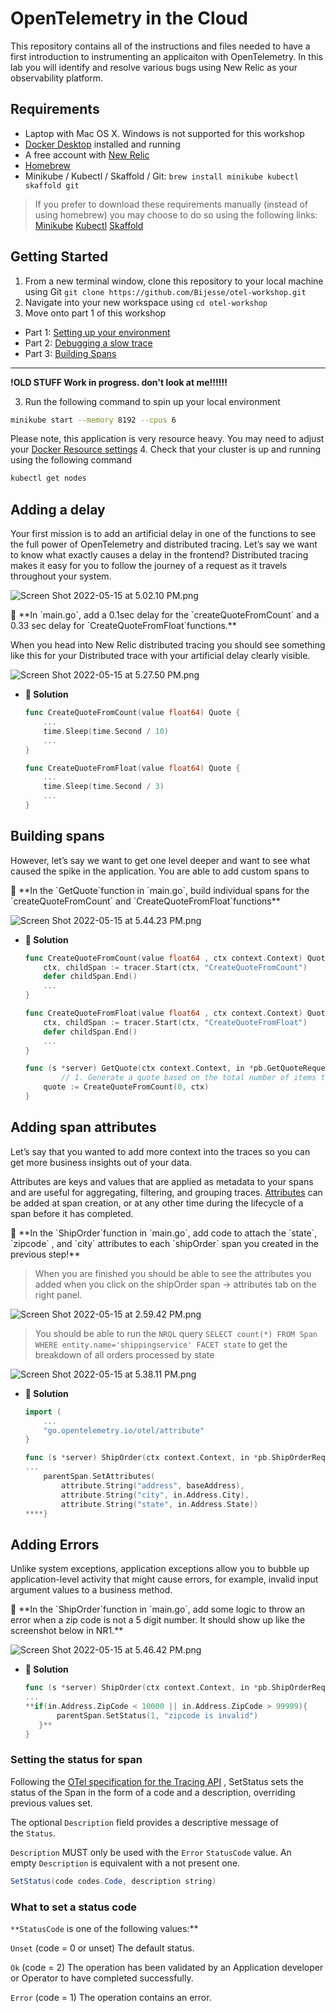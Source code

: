 # OpenTelemetry in the Cloud

This repository contains all of the instructions and files needed to have a first introduction to instrumenting an applicaiton with OpenTelemetry. In this lab you will identify and resolve various bugs using New Relic as your observability platform.

## Requirements

* Laptop with Mac OS X. Windows is not supported for this workshop
* [Docker Desktop](https://www.docker.com/products/docker-desktop/) installed and running
* A free account with [New Relic](https://newrelic.com)
* [Homebrew](https://brew.sh/)
* Minikube / Kubectl / Skaffold / Git: `brew install minikube kubectl skaffold git`

> If you prefer to download these requirements manually (instead of using homebrew) you may choose to do so using the following links: [Minikube](https://minikube.sigs.k8s.io/docs/start/) [Kubectl](https://kubernetes.io/docs/tasks/tools/) [Skaffold](https://skaffold.dev/)


## Getting Started

1. From a new terminal window, clone this repository to your local machine using Git `git clone https://github.com/Bijesse/otel-workshop.git`
2. Navigate into your new workspace using `cd otel-workshop`
3. Move onto part 1 of this workshop

* Part 1: [Setting up your environment](https://github.com/Bijesse/otel-workshop/blob/main/Part_1-Setting_up_environment.md)
* Part 2: [Debugging a slow trace](https://github.com/Bijesse/otel-workshop/blob/main/Part_2-Debugging-a-slow-trace.md)
* Part 3: [Building Spans](https://github.com/Bijesse/otel-workshop/blob/main/Part_3-Building-Spans.md)

-----
**!OLD STUFF Work in progress. don't look at me!!!!!!**



3. Run the following command to spin up your local environment 
```bash
minikube start --memory 8192 --cpus 6
```  
Please note, this application is very resource heavy. You may need to adjust your [Docker Resource settings](https://docs.docker.com/desktop/mac/)
4. Check that your cluster is up and running using the following command
```bash
kubectl get nodes
```




## Adding a delay

Your first mission is to add an artificial delay in one of the functions to see the full power of OpenTelemetry and distributed tracing. Let’s say we want to know what exactly causes a delay in the frontend? Distributed tracing makes it easy for you to follow the journey of a request as it travels throughout your system.  

![Screen Shot 2022-05-15 at 5.02.10 PM.png](images/Screen_Shot_2022-05-15_at_5.02.10_PM.png)

<aside>
📜 **In `main.go`, add a 0.1sec delay for the `createQuoteFromCount` and a 0.33 sec delay for `CreateQuoteFromFloat`functions.**

When you head into New Relic distributed tracing you should see something like this for your Distributed trace with your artificial delay clearly visible.

![Screen Shot 2022-05-15 at 5.27.50 PM.png](images/Screen_Shot_2022-05-15_at_5.27.50_PM.png)

- **🙈 Solution**
    
    ```go
    func CreateQuoteFromCount(value float64) Quote {
    	...
    	time.Sleep(time.Second / 10)
    	...
    }
    ```
    
    ```go
    func CreateQuoteFromFloat(value float64) Quote {
    	...
    	time.Sleep(time.Second / 3)
    	...
    }
    ```
    
</aside>

## **Building spans**

However, let’s say we want to get one level deeper and want to see what caused the spike in the application. You are able to add custom spans to 

<aside>
📜 **In the `GetQuote`function in `main.go`, build individual spans for the `createQuoteFromCount` and `CreateQuoteFromFloat`functions**

![Screen Shot 2022-05-15 at 5.44.23 PM.png](images/Screen_Shot_2022-05-15_at_5.44.23_PM.png)

- **🙈 Solution**
    
    ```go
    func CreateQuoteFromCount(value float64 , ctx context.Context) Quote {
    	ctx, childSpan := tracer.Start(ctx, "CreateQuoteFromCount")
    	defer childSpan.End()
    	...
    }
    ```
    
    ```go
    func CreateQuoteFromFloat(value float64 , ctx context.Context) Quote {
    	ctx, childSpan := tracer.Start(ctx, "CreateQuoteFromFloat")
    	defer childSpan.End()
    	...
    }
    ```
    
    ```go
    func (s *server) GetQuote(ctx context.Context, in *pb.GetQuoteRequest) (*pb.GetQuoteResponse, error) {
    		// 1. Generate a quote based on the total number of items to be shipped.
    	quote := CreateQuoteFromCount(0, ctx)
    }
    ```
    
</aside>

## Adding **span attributes**

Let’s say that you wanted to add more context into the traces so you can get more business insights out of your data.

Attributes are keys and values that are applied as metadata to your spans and are useful for aggregating, filtering, and grouping traces. [Attributes](https://opentelemetry.io/docs/instrumentation/go/manual/#span-attributes) can be added at span creation, or at any other time during the lifecycle of a span before it has completed. 

<aside>
📜 **In the `ShipOrder`function in `main.go`, add code to attach the `state`, `zipcode` , and `city` attributes to each `shipOrder` span you created in the previous step!**

> When you are finished you should be able to see the attributes you added when you click on the shipOrder span → attributes tab on the right panel.
> 

![Screen Shot 2022-05-15 at 2.59.42 PM.png](images/Screen_Shot_2022-05-15_at_2.59.42_PM.png)

> You should be able to run the `NRQL` query 
`SELECT count(*) FROM Span WHERE entity.name='shippingservice' FACET state`
to get the breakdown of all orders processed by state
> 

![Screen Shot 2022-05-15 at 5.38.11 PM.png](images/Screen_Shot_2022-05-15_at_5.38.11_PM.png)

- **🙈 Solution**
    ```go
    import (
        ...
        "go.opentelemetry.io/otel/attribute"
    }
    ```
    
    ```go
    func (s *server) ShipOrder(ctx context.Context, in *pb.ShipOrderRequest) (*pb.ShipOrderResponse, error) {
    ...
    	parentSpan.SetAttributes(
    		attribute.String("address", baseAddress), 
    		attribute.String("city", in.Address.City), 
    		attribute.String("state", in.Address.State))
    ****}
    ```
    
</aside>

## Adding Errors

Unlike system exceptions, application exceptions allow you to bubble up application-level activity that might cause errors, for example, invalid input argument values to a business method. 

<aside>
📜 **In the `ShipOrder`function in `main.go`, add some logic to throw an error when a zip code is not a 5 digit number. It should show up like the screenshot below in NR1.**

![Screen Shot 2022-05-15 at 5.46.42 PM.png](images/Screen_Shot_2022-05-15_at_5.46.42_PM.png)

- **🙈 Solution**
    
    ```go
    func (s *server) ShipOrder(ctx context.Context, in *pb.ShipOrderRequest) (*pb.ShipOrderResponse, error) {
    ...
    **if(in.Address.ZipCode < 10000 || in.Address.ZipCode > 99999){
           parentSpan.SetStatus(1, "zipcode is invalid") 
       }**
    }
    ```
    
</aside>

### Setting the status for span

Following the [OTel specification for the Tracing API](https://github.com/open-telemetry/opentelemetry-specification/blob/main/specification/trace/api.md#statuscanonicalcode) , SetStatus sets the status of the Span in the form of a code and a description, overriding previous values set. 

The optional `Description` field provides a descriptive message of the `Status`. 

`Description` MUST only be used with the `Error` `StatusCode` value. An empty `Description` is equivalent with a not present one.

```glsl
SetStatus(code codes.Code, description string)
```

### What to set a status code

`**StatusCode` is one of the following values:**

`Unset` (code = 0 or unset) The default status.

`Ok` (code  = 2) The operation has been validated by an Application developer or Operator to have completed successfully.

`Error` (code = 1) The operation contains an error.
